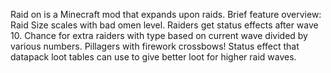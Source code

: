 Raid on is a Minecraft mod that expands upon raids.
Brief feature overview:
Raid Size scales with bad omen level.
Raiders get status effects after wave 10.
Chance for extra raiders with type based on current wave divided by various numbers.
Pillagers with firework crossbows!
Status effect that datapack loot tables can use to give better loot for higher raid waves.
